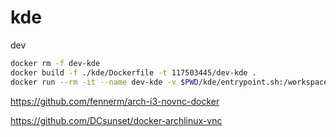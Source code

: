 # kde

dev

```sh
docker rm -f dev-kde
docker build -f ./kde/Dockerfile -t 117503445/dev-kde .
docker run --rm -it --name dev-kde -v $PWD/kde/entrypoint.sh:/workspace/container/entrypoint.sh -p 6080:6080 117503445/dev-kde
```


<https://github.com/fennerm/arch-i3-novnc-docker>

<https://github.com/DCsunset/docker-archlinux-vnc>
